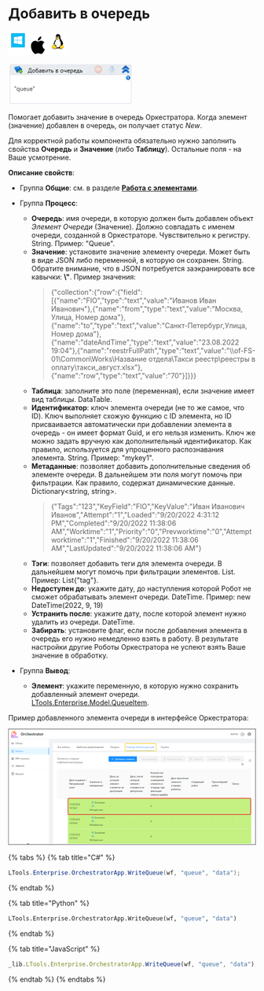 # Добавить в очередь

![](<../../../../.gitbook/assets/image (100) (1) (1) (1) (1) (1) (1) (52).png>)

![](<../../../../.gitbook/assets/image (375).png>)

Помогает добавить значение в очередь Оркестратора. Когда элемент (значение) добавлен в очередь, он получает статус *New*.

Для корректной работы компонента обязательно нужно заполнить свойства **Очередь** и **Значение** (либо **Таблицу**). Остальные поля - на Ваше усмотрение.

**Описание свойств**:

* Группа **Общие**: см. в разделе [**Работа с элементами**](https://docs.primo-rpa.ru/primo-rpa/primo-studio/process/elements).
* Группа **Процесс**:   

  * **Очередь**: имя очереди, в которую должен быть добавлен объект *Элемент Очереди* (Значение). Должно совпадать с именем очереди, созданной в Оркестраторе. Чувствительно к регистру. String. Пример: "Queue".
  * **Значение**: установите значение элементу очереди. Может быть в виде JSON либо переменной, в которую он сохранен. String. Обратите внимание, что в JSON потребуется заэкранировать все кавычки: **\\"**. Пример значения: 
    > {"collection":{"row":{"field":[{"name":"FIO","type":"text","value":"Иванов Иван Иванович"},{"name":"from","type":"text","value":"Москва, Улица, Номер дома"},{"name":"to","type":"text","value":"Санкт-Петербург,Улица, Номер дома"},{"name":"dateAndTime","type":"text","value":"23.08.2022 19:04"},{"name":"reestrFullPath","type":"text","value":"\\\\of-FS-01\\Common\\Works\\Название отдела\\Такси реестр\\реестры в оплату\\такси_август.xlsx"},{"name":"row","type":"text","value":"70"}]}}}      
  * **Таблица**: заполните это поле (переменная), если значение имеет вид таблицы. DataTable.
  * **Идентификатор**: ключ элемента очереди (не то же самое, что ID). Ключ выполняет схожую функцию с ID элемента, но ID присваивается автоматически при добавлении элемента в очередь - он имеет формат Guid, и его нельзя изменить. Ключ же можно задать вручную как дополнительный идентификатор. Как правило, используется для упрощенного распознавания элемента. String. Пример: "mykey1".
  * **Метаданные**: позволяет добавить дополнительные сведения об элементе очереди. В дальнейшем эти поля могут помочь при фильтрации. Как правило, содержат динамические данные. Dictionary<string, string>. 
     > {"Tags":"123","KeyField":"FIO","KeyValue":"Иван Иванович Иванов","Attempt":"1","Loaded":"9/20/2022 4:31:12 PM","Completed":"9/20/2022 11:38:06 AM","Worktime":"1","Priority":"0","Prevworktime":"0","Attemptworktime":"1","Finished":"9/20/2022 11:38:06 AM","LastUpdated":"9/20/2022 11:38:06 AM"}
  * **Тэги**: позволяет добавить теги для элемента очереди. В дальнейшем могут помочь при фильтрации элементов. List<string>. Пример: List<String>{"tag"}.
  * **Недоступен до**: укажите дату, до наступления которой Робот не сможет обрабатывать элемент очереди. DateTime. Пример: new DateTime(2022, 9, 19)
  * **Устранить после**: укажите дату, после которой элемент нужно удалить из очереди. DateTime. 
  * **Забирать**: установите флаг, если после добавления элемента в очередь его нужно немедленно взять в работу. В результате настройки другие Роботы Оркестратора не успеют взять Ваше значение в обработку. 
* Группа **Вывод**:

  * **Элемент**: укажите переменную, в которую нужно сохранить добавленный элемент очереди. [LTools.Enterprise.Model.QueueItem](https://docs.primo-rpa.ru/primo-rpa/g_elements/osnovnye-elementy/orkestrator/els_queues/datatypes). 

Пример добавленного элемента очереди в интерфейсе Оркестратора:
 
![](<../../../../.gitbook/assets/оркестратор. элементы очереди.png>) 

{% tabs %}
{% tab title="C#" %}
```csharp
LTools.Enterprise.OrchestratorApp.WriteQueue(wf, "queue", "data");
```
{% endtab %}

{% tab title="Python" %}
```python
LTools.Enterprise.OrchestratorApp.WriteQueue(wf, "queue", "data")
```
{% endtab %}

{% tab title="JavaScript" %}
```javascript
_lib.LTools.Enterprise.OrchestratorApp.WriteQueue(wf, "queue", "data");
```
{% endtab %}
{% endtabs %}
